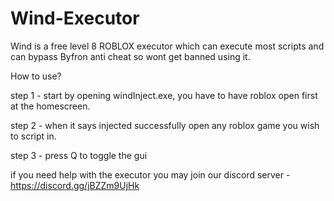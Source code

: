 # Wind-Executor
Wind is a free level 8 ROBLOX executor which can execute most scripts and can bypass Byfron anti cheat so wont get banned using it.


How to use?

step 1 - start by opening windInject.exe, you have to have roblox open first at the homescreen.

step 2 - when it says injected successfully open any roblox game you wish to script in.

step 3 - press Q to toggle the gui 

if you need help with the executor you may join our discord server - https://discord.gg/jBZZm9UjHk
